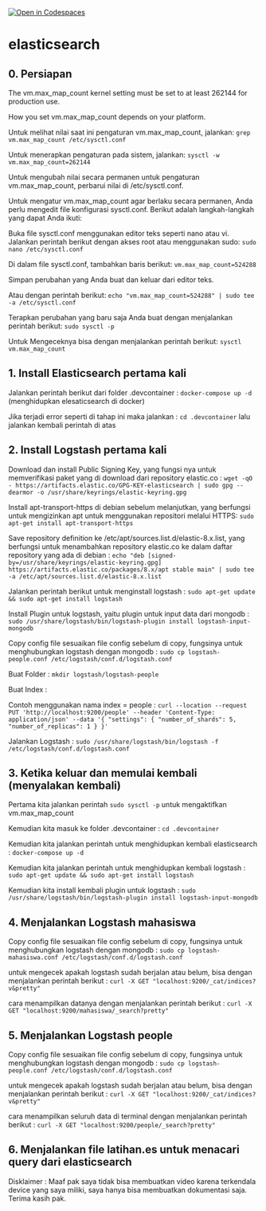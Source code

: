[![Open in Codespaces](https://classroom.github.com/assets/launch-codespace-7f7980b617ed060a017424585567c406b6ee15c891e84e1186181d67ecf80aa0.svg)](https://classroom.github.com/open-in-codespaces?assignment_repo_id=11566252)
# elasticsearch

## 0. Persiapan
The vm.max_map_count kernel setting must be set to at least 262144 for production use.

How you set vm.max_map_count depends on your platform.

Untuk melihat nilai saat ini pengaturan vm.max_map_count, jalankan:
`grep vm.max_map_count /etc/sysctl.conf`

Untuk menerapkan pengaturan pada sistem, jalankan:
`sysctl -w vm.max_map_count=262144`

Untuk mengubah nilai secara permanen untuk pengaturan vm.max_map_count, perbarui nilai di /etc/sysctl.conf.

Untuk mengatur vm.max_map_count agar berlaku secara permanen, Anda perlu mengedit file konfigurasi sysctl.conf. Berikut adalah langkah-langkah yang dapat Anda ikuti:

Buka file sysctl.conf menggunakan editor teks seperti nano atau vi. Jalankan perintah berikut dengan akses root atau menggunakan sudo:
`sudo nano /etc/sysctl.conf`

Di dalam file sysctl.conf, tambahkan baris berikut:
`vm.max_map_count=524288`

Simpan perubahan yang Anda buat dan keluar dari editor teks.

Atau dengan perintah berikut:
`echo "vm.max_map_count=524288" | sudo tee -a /etc/sysctl.conf`


Terapkan perubahan yang baru saja Anda buat dengan menjalankan perintah berikut:
`sudo sysctl -p`

Untuk Mengeceknya bisa dengan menjalankan perintah berikut:
`sysctl vm.max_map_count`



## 1. Install Elasticsearch pertama kali
Jalankan perintah berikut dari folder .devcontainer :
`docker-compose up -d` (menghidupkan elesaticsearch di docker)

Jika terjadi error seperti di tahap ini maka jalankan :
`cd .devcontainer` lalu jalankan kembali perintah di atas

## 2. Install Logstash pertama kali
Download dan install Public Signing Key, yang fungsi nya untuk memverifikasi paket yang di download dari repository elastic.co :
`wget -qO - https://artifacts.elastic.co/GPG-KEY-elasticsearch | sudo gpg --dearmor -o /usr/share/keyrings/elastic-keyring.gpg`

Install apt-transport-https di debian sebelum melanjutkan, yang berfungsi untuk mengizinkan apt untuk menggunakan repositori melalui HTTPS:
`sudo apt-get install apt-transport-https`

Save repository definition ke /etc/apt/sources.list.d/elastic-8.x.list, yang berfungsi untuk menambahkan repository elastic.co ke dalam daftar repository yang ada di debian :
`echo "deb [signed-by=/usr/share/keyrings/elastic-keyring.gpg] https://artifacts.elastic.co/packages/8.x/apt stable main" | sudo tee -a /etc/apt/sources.list.d/elastic-8.x.list`

Jalankan perintah berikut untuk menginstall logstash :
`sudo apt-get update && sudo apt-get install logstash`


Install Plugin untuk logstash, yaitu plugin untuk input data dari mongodb :
`sudo /usr/share/logstash/bin/logstash-plugin install logstash-input-mongodb`

Copy config file
sesuaikan file config sebelum di copy, fungsinya untuk menghubungkan logstash dengan mongodb :
`sudo cp logstash-people.conf /etc/logstash/conf.d/logstash.conf`

Buat Folder :
`mkdir logstash/logstash-people`

Buat Index :

Contoh menggunakan nama index = people :
`curl --location --request PUT 'http://localhost:9200/people' --header 'Content-Type: application/json' --data '{
    "settings": { "number_of_shards": 5, "number_of_replicas": 1 }
}'`

Jalankan Logstash :
`sudo /usr/share/logstash/bin/logstash -f /etc/logstash/conf.d/logstash.conf`

## 3. Ketika keluar dan memulai kembali (menyalakan kembali)
Pertama kita jalankan perintah 
`sudo sysctl -p` untuk mengaktifkan vm.max_map_count

Kemudian kita masuk ke folder .devcontainer :
`cd .devcontainer`

Kemudian kita jalankan perintah untuk menghidupkan kembali elasticsearch :
`docker-compose up -d`

Kemudian kita jalankan perintah untuk menghidupkan kembali logstash :
`sudo apt-get update && sudo apt-get install logstash`

Kemudian kita install kembali plugin untuk logstash :
`sudo /usr/share/logstash/bin/logstash-plugin install logstash-input-mongodb`

## 4. Menjalankan Logstash mahasiswa
Copy config file
sesuaikan file config sebelum di copy, fungsinya untuk menghubungkan logstash dengan mongodb :
`sudo cp logstash-mahasiswa.conf /etc/logstash/conf.d/logstash.conf`

untuk mengecek apakah logstash sudah berjalan atau belum, bisa dengan menjalankan perintah berikut :
`curl -X GET "localhost:9200/_cat/indices?v&pretty"`

cara menampilkan datanya dengan menjalankan perintah berikut :
`curl -X GET "localhost:9200/mahasiswa/_search?pretty"`

## 5. Menjalankan Logstash people
Copy config file
sesuaikan file config sebelum di copy, fungsinya untuk menghubungkan logstash dengan mongodb :
`sudo cp logstash-people.conf /etc/logstash/conf.d/logstash.conf`

untuk mengecek apakah logstash sudah berjalan atau belum, bisa dengan menjalankan perintah berikut :
`curl -X GET "localhost:9200/_cat/indices?v&pretty"`

cara menampilkan seluruh data di terminal dengan menjalankan perintah berikut :
`curl -X GET "localhost:9200/people/_search?pretty"`


## 6. Menjalankan file latihan.es untuk menacari query dari elasticsearch

Disklaimer :
Maaf pak saya tidak bisa membuatkan video karena terkendala device yang saya miliki, saya hanya bisa membuatkan dokumentasi saja. Terima kasih pak.